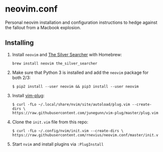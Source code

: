 # neovim.conf

Personal neovim installation and configuration instructions to hedge against the fallout from a Macbook explosion.

## Installing

1. Install `neovim` and [The Silver Searcher](https://github.com/ggreer/the_silver_searcher) with Homebrew:
    ```
    brew install neovim the_silver_searcher
    ```
2. Make sure that Python 3 is installed and add the `neovim` package for both 2/3:
    ```
    $ pip2 install --user neovim && pip3 install --user neovim
    ```
3. Install [vim-plug](https://github.com/junegunn/vim-plug):
    ```
    $ curl -fLo ~/.local/share/nvim/site/autoload/plug.vim --create-dirs \
    https://raw.githubusercontent.com/junegunn/vim-plug/master/plug.vim
    ```
4. Clone the `init.vim` file from this repo:
    ```
    $ curl -fLo ~/.config/nvim/init.vim --create-dirs \
    https://raw.githubusercontent.com/rnevius/neovim.conf/master/init.vim
    ```
5. Start `nvim` and install plugins via `:PlugInstall`
